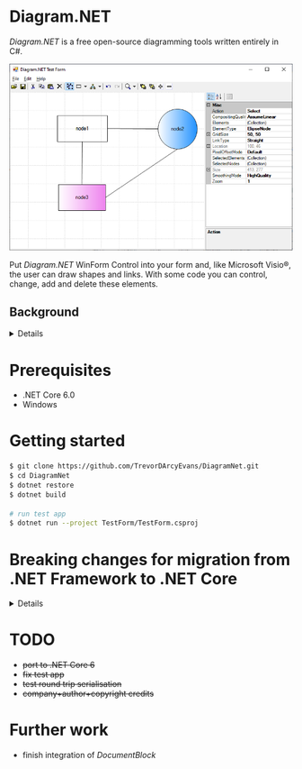 # Diagram.NET
_Diagram.NET_ is a free open-source diagramming tools written entirely in C#.

![](Images/screen-01.png)

Put _Diagram.NET_ WinForm Control into your form and, like Microsoft Visio®,
the user can draw shapes and links. With some code you can control, change,
add and delete these elements.

## Background
<details>

This would appear to have been a reasonably popular diagramming control
for _WinForms_ development.

Unfortunately, the [company](http://www.dalssoft.com/) behind this component is now defunct.
Technology has moved on and this component is now not compatible with .NET Core.
The source code is not available, so there is no way to make this component compatible.

Further, the last available [source](https://github.com/dalssoft/diagramnet.git) is v0.4
whereas the last available binary is at v0.5

[JetBrains dotPeek](https://www.jetbrains.com/decompiler/) is a .NET decompiler and assembly browser.
This has allowed us to decompile the component and make it compatible with newer technologies.

</details>

# Prerequisites
* .NET Core 6.0
* Windows

# Getting started
```bash
$ git clone https://github.com/TrevorDArcyEvans/DiagramNet.git
$ cd DiagramNet
$ dotnet restore
$ dotnet build

# run test app
$ dotnet run --project TestForm/TestForm.csproj
```

# Breaking changes for migration from .NET Framework to .NET Core
<details>

* https://docs.microsoft.com/en-gb/dotnet/core/compatibility/fx-core#recommended-action

* .NET Core 3.1
  * Removed controls

Starting in .NET Core 3.1, some Windows Forms controls are no longer available.

Each removed control has a recommended replacement control. Refer to the following table:

| Removed control (API) | Recommended replacement | Associated APIs that are removed |
|-----------------------|-------------------------|----------------------------------|
| ContextMenu | ContextMenuStrip ||
| DataGrid | DataGridView | DataGridCell, DataGridRow, DataGridTableCollection, DataGridColumnCollection, DataGridTableStyle, DataGridColumnStyle, DataGridLineStyle, DataGridParentRowsLabel, DataGridParentRowsLabelStyle, DataGridBoolColumn, DataGridTextBox, GridColumnStylesCollection, GridTableStylesCollection, HitTestType |
| MainMenu | MenuStrip ||
| Menu | ToolStripDropDown, ToolStripDropDownMenu | MenuItemCollection |
| MenuItem | ToolStripMenuItem ||
| ToolBar | ToolStrip | ToolBarAppearance |
| ToolBarButton | ToolStripButton | ToolBarButtonClickEventArgs, ToolBarButtonClickEventHandler, ToolBarButtonStyle, ToolBarTextAlign |


* [StatusBarPanelAutoSize Enum](https://docs.microsoft.com/en-us/dotnet/api/system.windows.forms.statusbarpanelautosize?view=netframework-4.8&viewFallbackFrom=net-6.0)

</details>

# TODO
* ~~port to .NET Core 6~~
* ~~fix test app~~
* ~~test round trip serialisation~~
* ~~company+author+copyright credits~~

# Further work
* finish integration of _DocumentBlock_

